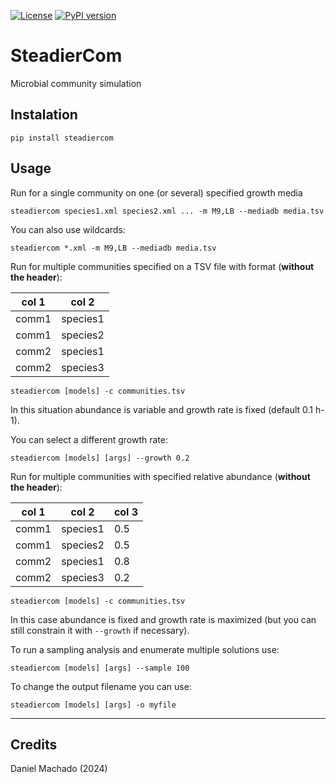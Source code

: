 [![License](https://img.shields.io/badge/License-Apache%202.0-blue.svg)](https://opensource.org/licenses/Apache-2.0)
[![PyPI version](https://badge.fury.io/py/steadiercom.svg)](https://badge.fury.io/py/steadiercom)

# SteadierCom
Microbial community simulation


## Instalation

```
pip install steadiercom
```

## Usage

Run for a single community on one (or several) specified growth media

```
steadiercom species1.xml species2.xml ... -m M9,LB --mediadb media.tsv
```

You can also use wildcards: 

```
steadiercom *.xml -m M9,LB --mediadb media.tsv
```

Run for multiple communities specified on a TSV file with format (**without the header**):

col 1 | col 2
--- | --- 
comm1 | species1
comm1 | species2
comm2 | species1
comm2 | species3


```
steadiercom [models] -c communities.tsv
```

In this situation abundance is variable and growth rate is fixed (default 0.1 h-1). 

You can select a different growth rate:

```
steadiercom [models] [args] --growth 0.2
```

Run for multiple communities with specified relative abundance (**without the header**):


col 1 | col 2 | col 3
--- | --- | ---
comm1 | species1 | 0.5
comm1 | species2 | 0.5
comm2 | species1 | 0.8
comm2 | species3 | 0.2

```
steadiercom [models] -c communities.tsv
```

In this case abundance is fixed and growth rate is maximized (but you can still constrain it with `--growth` if necessary).

To run a sampling analysis and enumerate multiple solutions use:

```
steadiercom [models] [args] --sample 100
```

To change the output filename you can use:

```
steadiercom [models] [args] -o myfile 
```
______ 
## Credits

Daniel Machado (2024)

